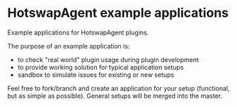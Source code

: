 HotswapAgent example applications
=================================

Example applications for HotswapAgent plugins.

The purpose of an example application is:
* to check "real world" plugin usage during plugin development
* to provide working solution for typical application setups
* sandbox to simulate issues for existing or new setups

Feel free to fork/branch and create an application for your setup (functional, but as simple as possible).
General setups will be merged into the master.
